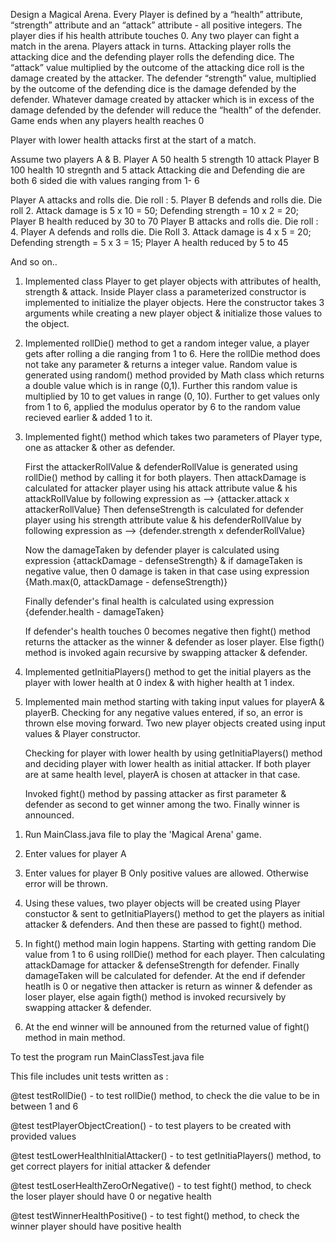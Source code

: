<!-- Here is complete explaination of problem & solution code -->

<!-- problem overview -->

Design a Magical Arena. Every Player is defined by a “health” attribute, “strength” attribute and an “attack” attribute - all positive integers. The player dies if his health attribute touches 0.
Any two player can fight a match in the arena. Players attack in turns. Attacking player rolls the attacking dice and the defending player rolls the defending dice. The “attack” value multiplied by the outcome of the attacking dice roll is the damage created by the attacker. The defender “strength” value, multiplied by the outcome of the defending dice is the damage defended by the defender. Whatever damage created by attacker which is in excess of the damage defended by the defender will reduce the “health” of the defender. Game ends when any players health reaches 0

<!-- Rule of the game -->

Player with lower health attacks first at the start of a match.

<!-- Example:  -->

Assume two players A & B.
Player A 50 health 5 strength 10 attack
Player B 100 health 10 stregnth and 5 attack
Attacking die and Defending die are both 6 sided die with values ranging from 1- 6

Player A attacks and rolls die. Die roll : 5. Player B defends and rolls die. Die roll 2.
Attack damage is 5 x 10 = 50; Defending strength = 10 x 2 = 20; Player B health reduced by 30 to 70
Player B attacks and rolls die. Die roll : 4. Player A defends and rolls die. Die Roll 3.
Attack damage is 4 x 5 = 20; Defending strength = 5 x 3 = 15; Player A health reduced by 5 to 45

And so on..

<!-- Solution Code Explaination -->

1. Implemented class Player to get player objects with attributes of health, strength & attack.
   Inside Player class a parameterized constructor is implemented to initialize the player objects.
   Here the constructor takes 3 arguments while creating a new player object & initialize those values to the object.

2. Implemented rollDie() method to get a random integer value, a player gets after rolling a die ranging from 1 to 6.
   Here the rollDie method does not take any parameter & returns a integer value.
   Random value is generated using random() method provided by Math class which returns a double value which is in range (0,1).
   Further this random value is multiplied by 10 to get values in range (0, 10).
   Further to get values only from 1 to 6, applied the modulus operator by 6 to the random value recieved earlier & added 1 to it.

3. Implemented fight() method which takes two parameters of Player type, one as attacker & other as defender.

   First the attackerRollValue & defenderRollValue is generated using rollDie() method by calling it for both players.
   Then attackDamage is calculated for attacker player using his attack attribute value & his attackRollValue by following expression as --> {attacker.attack x attackerRollValue}
   Then defenseStrength is calculated for defender player using his strength attribute value & his defenderRollValue by following expression as --> {defender.strength x defenderRollValue}

   Now the damageTaken by defender player is calculated using expression {attackDamage - defenseStrength} & if damageTaken is negative value, then 0 damage is taken in that case using expression {Math.max(0, attackDamage - defenseStrength)}

   Finally defender's final health is calculated using expression {defender.health - damageTaken}

   If defender's health touches 0 becomes negative then fight() method returns the attacker as the winner & defender as loser player.
   Else figth() method is invoked again recursive by swapping attacker & defender.

4. Implemented getInitiaPlayers() method to get the initial players as the player with lower health at 0 index & with higher health at 1 index.

5. Implemented main method starting with taking input values for playerA & playerB.
   Checking for any negative values entered, if so, an error is thrown else moving forward.
   Two new player objects created using input values & Player constructor.

   Checking for player with lower health by using getInitiaPlayers() method and deciding player with lower health as initial attacker.
   If both player are at same health level, playerA is chosen at attacker in that case.

   Invoked fight() method by passing attacker as first parameter & defender as second to get winner among the two.
   Finally winner is announced.

<!-- Execution flow - Steps to execute code -->

1. Run MainClass.java file to play the 'Magical Arena' game.

2. Enter values for player A

3. Enter values for player B
   Only positive values are allowed. Otherwise error will be thrown.

4. Using these values, two player objects will be created using Player constuctor & sent to getInitiaPlayers() method to get the players as initial attacker & defenders. And then these are passed to fight() method.

5. In fight() method main login happens.
   Starting with getting random Die value from 1 to 6 using rollDie() method for each player.
   Then calculating attackDamage for attacker & defenseStrength for defender.
   Finally damageTaken will be calculated for defender.
   At the end if defender heatlh is 0 or negative then attacker is return as winner & defender as loser player, else again figth() method is invoked recursively by swapping attacker & defender.

6. At the end winner will be announed from the returned value of fight() method in main method.

<!-- Testing of the program : Magical Arena -->

To test the program run MainClassTest.java file

This file includes unit tests written as :

@test testRollDie() - to test rollDie() method, to check the die value to be in between 1 and 6

@test testPlayerObjectCreation() - to test players to be created with provided values

@test testLowerHealthInitialAttacker() - to test getInitiaPlayers() method, to get correct players for initial attacker & defender

@test testLoserHealthZeroOrNegative() - to test fight() method, to check the loser player should have 0 or negative health

@test testWinnerHealthPositive() - to test fight() method, to check the winner player should have positive health
